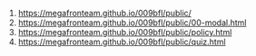 1. <https://megafronteam.github.io/009bfl/public/>
2. <https://megafronteam.github.io/009bfl/public/00-modal.html>
2. <https://megafronteam.github.io/009bfl/public/policy.html>
2. <https://megafronteam.github.io/009bfl/public/quiz.html>